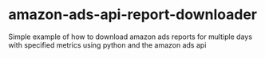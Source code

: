 # amazon-ads-api-report-downloader
 Simple example of how to download amazon ads reports for multiple days with specified metrics using python and the amazon ads api
